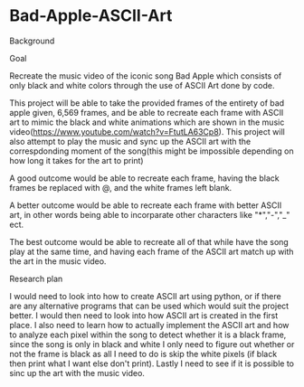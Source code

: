# Bad-Apple-ASCII-Art
Background

Goal 

Recreate the music video of the iconic song Bad Apple which consists of only black and white colors through the use of ASCII Art done by code.

This project will be able to take the provided frames of the entirety of bad apple given, 6,569 frames, and be able to recreate each frame with ASCII art to mimic the black and white animations which are shown in the music video(https://www.youtube.com/watch?v=FtutLA63Cp8). This project will also attempt to play the music and sync up the ASCII art with the correspdonding moment of the song(this might be impossible depending on how long it takes for the art to print)

A good outcome would be able to recreate each frame, having the black frames be replaced with @, and the white frames left blank. 

A better outcome would be able to recreate each frame with better ASCII art, in other words being able to incorparate other characters like "*","-","_" ect.

The best outcome would be able to recreate all of that while have the song play at the same time, and having each frame of the ASCII art match up with the art in the music video.

Research plan

I would need to look into how to create ASCII art using python, or if there are any alternative programs that can be used which would suit the project better. I would then need to look into how ASCII art is created in the first place. I also need to learn how to actually implement the ASCII art and how to analyze each pixel within the song to detect whether it is a black frame, since the song is only in black and white I only need to figure out whether or not the frame is black as all I need to do is skip the white pixels (if black then print what I want else don't print). Lastly I need to see if it is possible to sinc up the art with the music video.
